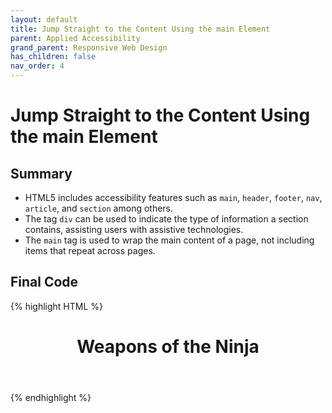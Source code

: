 ```yaml
---
layout: default
title: Jump Straight to the Content Using the main Element
parent: Applied Accessibility
grand_parent: Responsive Web Design
has_children: false
nav_order: 4
---
```

# Jump Straight to the Content Using the main Element
## Summary
- HTML5 includes accessibility features such as `main`, `header`, `footer`, `nav`, `article`, and `section` among others.
- The tag `div` can be used to indicate the type of information a section contains, assisting users with assistive technologies.
- The `main` tag is used to wrap the main content of a page, not including items that repeat across pages.

## Final Code

{% highlight HTML %}
<header>
  <h1>Weapons of the Ninja</h1>
</header>
<main>

</main>
<footer></footer>
{% endhighlight %}